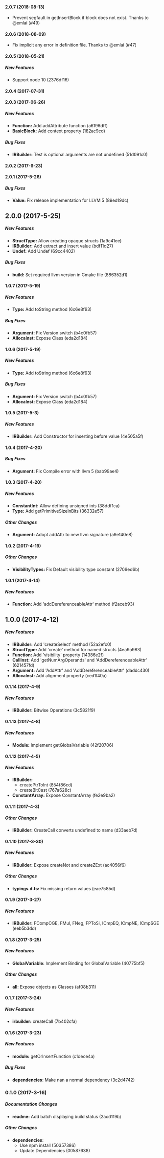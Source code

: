 #### 2.0.7 (2018-08-13)

- Prevent segfault in getInsertBlock if block does not exist. Thanks to @emlai (#49)

#### 2.0.6 (2018-08-09)

- Fix implicit any error in definition file. Thanks to @emlai (#47)

#### 2.0.5 (2018-05-21)

##### New Features

- Support node 10 (2376df16)

#### 2.0.4 (2017-07-31)

#### 2.0.3 (2017-06-26)

##### New Features

- **Function:** Add addAttribute function (a6196dff)
- **BasicBlock:** Add context property (182ac9cd)

##### Bug Fixes

- **IRBuilder:** Test is optional arguments are not undefined (51d091c0)

#### 2.0.2 (2017-6-23)

#### 2.0.1 (2017-5-26)

##### Bug Fixes

- **Value:** Fix release implementation for LLVM 5 (89ed19dc)

## 2.0.0 (2017-5-25)

##### New Features

- **StructType:** Allow creating opaque structs (1a9c41ee)
- **IRBuilder:** Add extract and insert value (bdf11d27)
- **Undef:** Add Undef (69cc4402)

##### Bug Fixes

- **build:** Set required llvm version in Cmake file (886352d1)

#### 1.0.7 (2017-5-19)

##### New Features

- **Type:** Add toString method (6c6e8f93)

##### Bug Fixes

- **Argument:** Fix Version switch (b4c0fb57)
- **AllocaInst:** Expose Class (eda2d184)

#### 1.0.6 (2017-5-19)

##### New Features

- **Type:** Add toString method (6c6e8f93)

##### Bug Fixes

- **Argument:** Fix Version switch (b4c0fb57)
- **AllocaInst:** Expose Class (eda2d184)

#### 1.0.5 (2017-5-3)

##### New Features

- **IRBuilder:** Add Constructor for inserting before value (4e505a5f)

#### 1.0.4 (2017-4-20)

##### Bug Fixes

- **Argument:** Fix Compile error with llvm 5 (bab99ae4)

#### 1.0.3 (2017-4-20)

##### New Features

- **ConstantInt:** Allow defining unsigned ints (38ddf1ca)
- **Type:** Add getPrimitiveSizeInBits (36332e57)

##### Other Changes

- **Argument:** Adopt addAttr to new llvm signature (a9e140e8)

#### 1.0.2 (2017-4-19)

##### Other Changes

- **VisibilityTypes:** Fix Default visibility type constant (2709ed6b)

#### 1.0.1 (2017-4-14)

##### New Features

- **Function:** Add 'addDereferenceableAttr' method (f2aceb93)

## 1.0.0 (2017-4-12)

##### New Features

- **IRBuilder:** Add 'createSelect' method (52a2efc0)
- **StructType:** Add 'create' method for named structs (4ea9a983)
- **Function:** Add 'visibility' property (14386e2f)
- **CallInst:** Add 'getNumArgOperands' and 'AddDereferenceableAttr' (621457fd)
- **Argument:** Add 'AddAttr' and 'AddDereferenceableAttr' (daddc430)
- **AllocaInst:** Add alignment property (ced1f40a)

#### 0.1.14 (2017-4-9)

##### New Features

- **IRBuilder:** Bitwise Operations (3c5821f9)

#### 0.1.13 (2017-4-8)

##### New Features

- **Module:** Implement getGlobalVariable (42f20706)

#### 0.1.12 (2017-4-5)

##### New Features

- **IRBuilder:**
  - createPtrToInt (854f86cd)
  - createBitCast (767a628c)
- **ConstantArray:** Expose ConstantArray (fe2e9ba2)

#### 0.1.11 (2017-4-3)

##### Other Changes

- **IRBuilder:** CreateCall converts undefined to name (d33aeb7d)

#### 0.1.10 (2017-3-30)

##### New Features

- **IRBuilder:** Expose createNot and createZExt (ac4056f6)

##### Other Changes

- **typings.d.ts:** Fix missing return values (eae7585d)

#### 0.1.9 (2017-3-27)

##### New Features

- **IRBuilder:** FCompOGE, FMul, FNeg, FPToSi, ICmpEQ, ICmpNE, ICmpSGE (eeb5b3dd)

#### 0.1.8 (2017-3-25)

##### New Features

- **GlobalVariable:** Implement Binding for GlobalVariable (40775bf5)

##### Other Changes

- **all:** Expose objects as Classes (af08b311)

#### 0.1.7 (2017-3-24)

##### New Features

- **irbuilder:** createCall (7b402cfa)

#### 0.1.6 (2017-3-23)

##### New Features

- **module:** getOrInsertFunction (c1dece4a)

##### Bug Fixes

- **dependencies:** Make nan a normal dependency (3c2d4742)

### 0.1.0 (2017-3-16)

##### Documentation Changes

- **readme:** Add batch displaying build status (2acd119b)

##### Other Changes

- **dependencies:**
  - Use npm install (50357386)
  - Update Dependencies (00587638)
